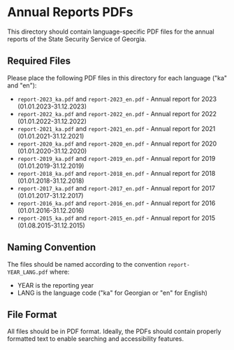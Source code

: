# Annual Reports PDFs

This directory should contain language-specific PDF files for the annual reports of the State Security Service of Georgia.

## Required Files

Please place the following PDF files in this directory for each language ("ka" and "en"):

- `report-2023_ka.pdf` and `report-2023_en.pdf` - Annual report for 2023 (01.01.2023-31.12.2023)
- `report-2022_ka.pdf` and `report-2022_en.pdf` - Annual report for 2022 (01.01.2022-31.12.2022)
- `report-2021_ka.pdf` and `report-2021_en.pdf` - Annual report for 2021 (01.01.2021-31.12.2021)
- `report-2020_ka.pdf` and `report-2020_en.pdf` - Annual report for 2020 (01.01.2020-31.12.2020)
- `report-2019_ka.pdf` and `report-2019_en.pdf` - Annual report for 2019 (01.01.2019-31.12.2019)
- `report-2018_ka.pdf` and `report-2018_en.pdf` - Annual report for 2018 (01.01.2018-31.12.2018)
- `report-2017_ka.pdf` and `report-2017_en.pdf` - Annual report for 2017 (01.01.2017-31.12.2017)
- `report-2016_ka.pdf` and `report-2016_en.pdf` - Annual report for 2016 (01.01.2016-31.12.2016)
- `report-2015_ka.pdf` and `report-2015_en.pdf` - Annual report for 2015 (01.08.2015-31.12.2015)

## Naming Convention

The files should be named according to the convention `report-YEAR_LANG.pdf` where:
- YEAR is the reporting year
- LANG is the language code ("ka" for Georgian or "en" for English)

## File Format

All files should be in PDF format. Ideally, the PDFs should contain properly formatted text to enable searching and accessibility features.
